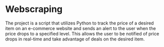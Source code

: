 # Webscraping
The project is a script that utilizes Python to track the price of a desired item on an e-commerce website and sends an alert to the user when the price drops to a specified level.
This allows the user to be notified of price drops in real-time and take advantage of deals on the desired item.
